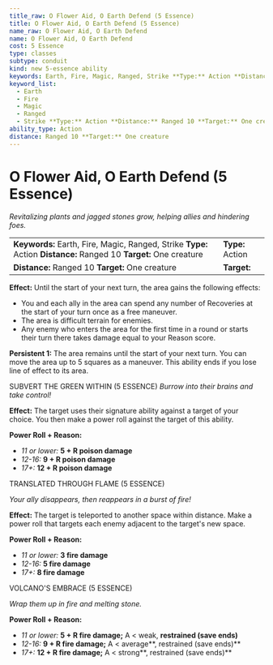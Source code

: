 ```yaml
---
title_raw: O Flower Aid, O Earth Defend (5 Essence)
title: O Flower Aid, O Earth Defend (5 Essence)
name_raw: O Flower Aid, O Earth Defend
name: O Flower Aid, O Earth Defend
cost: 5 Essence
type: classes
subtype: conduit
kind: new 5-essence ability
keywords: Earth, Fire, Magic, Ranged, Strike **Type:** Action **Distance:** Ranged 10 **Target:** One creature
keyword_list:
  - Earth
  - Fire
  - Magic
  - Ranged
  - Strike **Type:** Action **Distance:** Ranged 10 **Target:** One creature
ability_type: Action
distance: Ranged 10 **Target:** One creature
---
```


# O Flower Aid, O Earth Defend (5 Essence)

*Revitalizing plants and jagged stones grow, helping allies and hindering foes.*

|                                                                                                                    |                  |
| :----------------------------------------------------------------------------------------------------------------- | :--------------- |
| **Keywords:** Earth, Fire, Magic, Ranged, Strike **Type:** Action **Distance:** Ranged 10 **Target:** One creature | **Type:** Action |
| **Distance:** Ranged 10 **Target:** One creature                                                                   | **Target:**      |

**Effect:** Until the start of your next turn, the area gains the following effects:

- You and each ally in the area can spend any number of Recoveries at the start of your turn once as a free maneuver.
- The area is difficult terrain for enemies.
- Any enemy who enters the area for the first time in a round or starts their turn there takes damage equal to your Reason score.

**Persistent 1:** The area remains until the start of your next turn. You can move the area up to 5 squares as a maneuver. This ability ends if you lose line of effect to its area.

SUBVERT THE GREEN WITHIN (5 ESSENCE) *Burrow into their brains and take control!*

**Effect:** The target uses their signature ability against a target of your choice. You then make a power roll against the target of this ability.

**Power Roll + Reason:**

- *11 or lower:* **5 + R poison damage**
- *12-16:* **9 + R poison damage**
- *17+:* **12 + R poison damage**

TRANSLATED THROUGH FLAME (5 ESSENCE)

*Your ally disappears, then reappears in a burst of fire!*

**Effect:** The target is teleported to another space within distance. Make a power roll that targets each enemy adjacent to the target's new space.

**Power Roll + Reason:**

- *11 or lower:* **3 fire damage**
- *12-16:* **5 fire damage**
- *17+:* **8 fire damage**

VOLCANO'S EMBRACE (5 ESSENCE)

*Wrap them up in fire and melting stone.*

**Power Roll + Reason:**

- *11 or lower:* **5 + R fire damage;** A \< weak, **restrained (save ends)**
- *12-16:* **9 + R fire damage;** A \< average\*\*, restrained (save ends)\*\*
- *17+:* **12 + R fire damage;** A \< strong\*\*, restrained (save ends)\*\*
